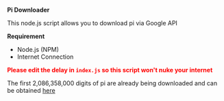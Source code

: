 **Pi Downloader**

This node.js script allows you to download pi via Google API

**Requirement**
* Node.js (NPM)
* Internet Connection

<span style="color:red">**Please edit the delay in `index.js` so this script won't nuke your internet**</span>

The first 2,086,358,000 digits of pi are already being downloaded and can be obtained [here](https://bill-zhanxg.com/pi.txt)
